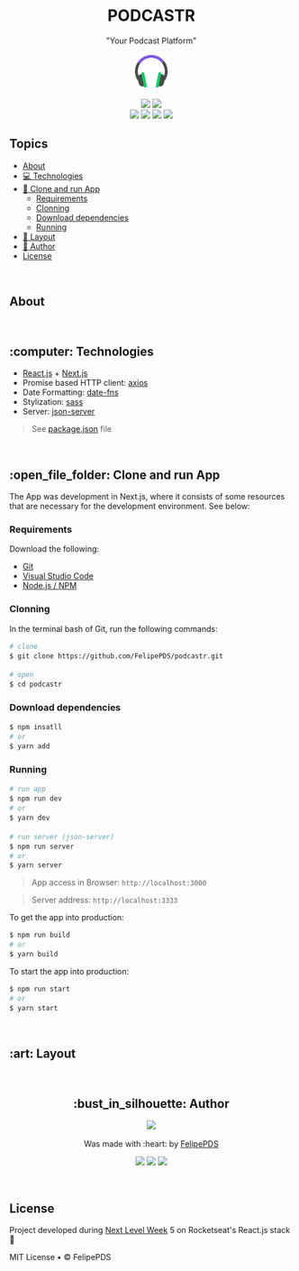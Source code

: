 # <h1 align="center">PODCASTR</h1>
<p align="center">"Your Podcast Platform"</p>
<p align="center"><img src="https://github.com/FelipePDS/podcastr/blob/main/public/favicon.png" /></p>

<p align="center">
    <a href="https://github.com/FelipePDS/nps/blob/main/LICENSE"><img src="https://img.shields.io/github/license/FelipePDS/nps?style=for-the-badge&color=8257e5"></a> 
    <img src="https://img.shields.io/github/last-commit/FelipePDS/podcastr?style=for-the-badge&color=8257e5"><br>
    <img src="https://img.shields.io/github/repo-size/FelipePDS/podcastr?style=for-the-badge&color=8257e5"/>
    <img src="https://img.shields.io/static/v1?label=node&message=v12.18.0&color=8257e5&style=for-the-badge&logo=next.js&logoColor=white"> 
    <img src="https://img.shields.io/static/v1?label=npm&message=v6.14.4&color=8257e5&style=for-the-badge&logo=npm&logoColor=white"> 
    <img src="https://img.shields.io/static/v1?label=yarn&message=v1.22.5&color=8257e5&style=for-the-badge&logo=yarn&logoColor=white">
</p>

## Topics

- [About](#about)
- [:computer: Technologies](#technologies)
- [:open_file_folder: Clone and run App](#cloneAndRunApp)
  - [Requirements](#requirements)
  - [Clonning](#clonning)
  - [Download dependencies](#downloadDependencies)
  - [Running](#running)
- [:art: Layout](#layout)
- [:bust_in_silhouette: Author](#author)
- [License](#license)

<br>
<h2 id="about">About</h2>

<br>
<h2 id="technologies">:computer: Technologies</h2>

- [React.js]([https://link](https://pt-br.reactjs.org/)) + [Next.js]([https://link](https://nextjs.org/))
- Promise based HTTP client: [axios]([https://link](https://www.npmjs.com/package/axios))
- Date Formatting: [date-fns]([https://link](https://date-fns.org/))
- Stylization: [sass]([https://link](https://sass-lang.com/install))
- Server: [json-server]([https://link](https://www.npmjs.com/package/json-server))
  
> See [package.json](https://github.com/FelipePDS/podcastr/blob/main/package.json) file

<br>
<h2 id="cloneAndRunApp">:open_file_folder: Clone and run App</h2>

The App was development in Next.js, where it consists of some resources that are necessary for the development environment. See below:

<h3 id="requirements">Requirements</h3>

Download the following:

- [Git](https://git-scm.com/downloads)
- [Visual Studio Code](https://code.visualstudio.com/download)
- [Node.js / NPM](https://nodejs.org/en/download/)

<h3 id="clonning">Clonning</h3>

In the terminal bash of Git, run the following commands:

``` bash
# clone
$ git clone https://github.com/FelipePDS/podcastr.git

# open
$ cd podcastr
```

<h3 id="downloadDependencies">Download dependencies</h3>

``` bash
$ npm insatll
# or
$ yarn add
```

<h3 id="running">Running</h3>

``` bash
# run app
$ npm run dev
# or
$ yarn dev

# run server (json-server)
$ npm run server
# or 
$ yarn server
```

> App access in Browser: `http://localhost:3000`

> Server address: `http://localhost:3333`

To get the app into production:

``` bash
$ npm run build
# or
$ yarn build
```

To start the app into production:

``` bash
$ npm run start
# or
$ yarn start
```

<br>
<h2 id="layout">:art: Layout</h2>

<br>
<h2 id="author" align="center">:bust_in_silhouette: Author</h2>

<p align="center"><img width="100px" src="https://avatars.githubusercontent.com/u/64941387?s=400&u=a9c0d7a657b0b0b644d41cd88966e0a89d0a67a6&v=4"/></p>
<p align="center">Was made with :heart: by <a href="https://felipepds.github.io/">FelipePDS</a></p>

<p align="center"><a href="https://www.linkedin.com/in/felipe-p-da-silva-a55b891ba/?lipi=urn%3Ali%3Apage%3Ad_flagship3_feed%3BiErPy3g7Q1KGOaD%2BsGw%2Fpg%3D%3D"><img src="https://img.shields.io/static/v1?label=+&message=Felipe+P.+Da+Silva&color=0A66C2&style=flat&logo=linkedin&logoColor=white"/></a> <a href="https://twitter.com/FelipePintoDaS1"><img src="https://img.shields.io/static/v1?label=+&message=@FelipePintoDaS1&color=1DA1F2&style=flat&logo=twitter&logoColor=white"/></a> <img src="https://img.shields.io/static/v1?label=+&message=felipepdasilva66@gmail.com&color=EA4335&style=flat&logo=gmail&logoColor=white"/></p>

<br>
<h2 id="license">License</h2>

Project developed during [Next Level Week](https://nextlevelweek.com) 5 on Rocketseat's React.js stack :rocket:

MIT License &bull; &copy; FelipePDS
